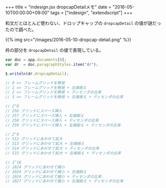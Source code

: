 +++
title = "indesign.jsx dropcapDetailメモ"
date = "2016-05-10T00:00:00+09:00"
tags = ["indesign", "extendscript"]
+++

和文だとほとんど使わない、ドロップキャップの `dropcapDetail` の値が謎だったので調べた。

{{% img src="/images/2016-05-10-dropcap-detail.png" %}}

枠の部分を `dropcapDetail` の値で表現している。

```js
var doc = app.documents[0];
var dr  = doc.paragraphStyles.item("dr");

$.writeln(dr.dropcapDetail);

// 0 => フレームグリッドを無視
// 1 => フレームグリッドを無視 + 左端揃え
// 2 => フレームグリッドを無視 + ディセンダの比率
// 3 => フレームグリッドを無視 + 左端揃え + ディセンダの比率

// 2^8
// 256 グリッドにスペース挿入
// 257 グリッドにスペース挿入 + 左端揃え
// 258 グリッドにスペース挿入 + ディセンダの比率
// 259 グリッドにスペース挿入 + 左端揃え + ディセンダの比率

// 2^9
// 512 グリッドにあわせて拡大
// 513 グリッドにあわせて拡大 + 左端揃え
// 514 グリッドにあわせて拡大 + ディセンダの比率
// 515 グリッドにあわせて拡大 + 左端揃え + ディセンダの比率

// 2^10
// 1024 グリッドにあわせて縮小
// 1024 グリッドにあわせて縮小 + 左端揃え
// 1024 グリッドにあわせて縮小 + ディセンダの比率
// 1027 グリッドにあわせて縮小 + 左端揃え + ディセンダの比率
```